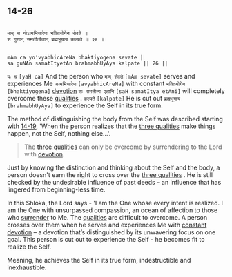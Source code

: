 ## 14-26


```shloka-sa

माम् च योऽव्यभिचारेण भक्तियोगेन सेवते ।
स गुणान् समतीत्येतान् ब्रह्मभूयाय कल्पते ॥ २६ ॥

```
```shloka-sa-hk

mAm ca yo'vyabhicAreNa bhaktiyogena sevate |
sa guNAn samatItyetAn brahmabhUyAya kalpate || 26 ||

```
`यः च` `[yaH ca]` And the person who `माम् सेवते` `[mAm sevate]` serves and experiences Me `अव्यभिचारेण` `[avyabhicAreNa]` with constant `भक्तियोगेन` `[bhaktiyogena]` [devotion](Chapter_7.md#bhakti_a_defn) `सः समतीत्य एतानि` `[saH samatItya etAni]` will completely overcome these 
[qualities](2-45_to_2-46.md#satva_rajas_tamas)
. `कल्पते` `[kalpate]` He is cut out `ब्रह्मभूयाय` `[brahmabhUyAya]` to experience the Self in its true form.

The method of distinguishing the body from the Self was described starting with [14-19](14-19.md), 'When the person realizes that the 
[three qualities](2-45_to_2-46.md#satva_rajas_tamas)
 make things happen, not the Self, nothing else...'. 



<a name='applnote_197'></a>
> The [three qualities](2-45_to_2-46.md#satva_rajas_tamas) can only be overcome by surrendering to the Lord with [devotion](Chapter_7.md#bhakti_a_defn).



Just by knowing the distinction and thinking about the Self and the body, a person doesn't earn the right to cross over the 
[three qualities](2-45_to_2-46.md#satva_rajas_tamas)
. He is still checked by the undesirable influence of past deeds – an influence that has lingered from beginning-less time.

In this Shloka, the Lord says - 'I am the One whose every intent is realized. I am the One with unsurpassed compassion, an ocean of affection to those who 
[surrender](7-19.md#Sharanagati)
 to Me. The 
[qualities](2-45_to_2-46.md#satva_rajas_tamas)
 are difficult to overcome. A person crosses over them when he serves and experiences Me with 
[constant devotion](Chapter_7.md#bhakti_a_defn)
 – a devotion that’s distinguished by its unwavering focus on one goal. This person is cut out to experience the Self - he becomes fit to realize the Self. 

Meaning, he achieves the Self in its true form, indestructible and inexhaustible.


